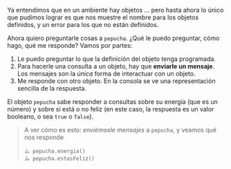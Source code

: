 Ya entendimos que en un ambiente hay objetos ... pero hasta ahora lo único que pudimos lograr es que nos muestre el nombre para los objetos definidos, y un error para los que no están definidos.

Ahora quiero preguntarle cosas a `pepucha`. ¿Qué le puedo preguntar, cómo hago, qué me responde? Vamos por partes:

1. Le puedo preguntar lo que la definición del objeto tenga programada. 
2. Para hacerle una consulta a un objeto, hay que **enviarle un mensaje**. Los mensajes son la _única_ forma de interactuar con un objeto.
3. Me responde con otro objeto. En la consola se ve una representación sencilla de la respuesta.

El objeto `pepucha` sabe responder a consultas sobre su energía (que es un número) y sobre si está o no feliz (en este caso, la respuesta es un valor booleano, o sea `true` o `false`).

> A ver cómo es esto: _enviémosle mensajes_ a `pepucha`, y veamos qué nos responde
> 
> ```
> ム pepucha.energia()
> ム pepucha.estasFeliz()
> ```